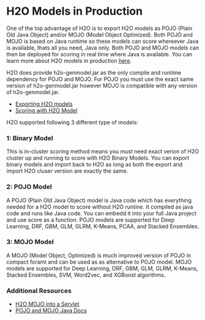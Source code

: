 # H2O Models in Production #

One of the top advantage of H2O is to export H2O models as POJO (Plain Old Java Object) and/or MOJO (Model Object Optimized). Both POJO and MOJO is based on Java runtime so these models can score whereever Java is available, thats all you need, Java only. Both POJO and MOJO models can then be deployed for scoring in real time where Java is available. You can learn more about H2O models in production [here](http://docs.h2o.ai/h2o/latest-stable/h2o-docs/productionizing.html). 

H2O does provide h2o-genmodel.jar as the only compile and runtime dependency for POJO and MOJO. For POJO you must use the exact same version of h2o-genmodel.jar however MOJO is compatible with any version of h2o-genmodel.jar. 

 - [Exporting H2O models](https://github.com/Avkash/mldl/blob/master/orgs/h2o/guide/scoring/h2o_model_export.md)
 - [Scoring with H2O Model](https://github.com/Avkash/mldl/blob/master/orgs/h2o/guide/scoring/h2o_model_score.md)

H2O supported following 3 different type of models: 

### 1: Binary Model ###
This is in-cluster scoring method means you must need exact verion of H2O cluster up and running to score with H2O Binary Models. You can export binary models and import back to H2O as long as both the export and import H2O cluser version are exactly the same. 

### 2: POJO Model ###
A POJO (Plain Old Java Object) model is Java code which has everything needed for a H2O model to score without H2O runtine. It compiled as java code and runs like Java code. You can embedd it into your full Java project and use score as a function.  POJO models are supported for Deep Learning, DRF, GBM, GLM, GLRM, K-Means, PCAA, and Stacked Ensembles.

### 3: MOJO Model ###
A MOJO (Model Object, Optimized) is much improved version of POJO in compact foramt and can be used as as alternative to POJO model. MOJO models are supported for Deep Learning, DRF, GBM, GLM, GLRM, K-Means, Stacked Ensembles, SVM, Word2vec, and XGBoost algorithms. 
      
### Additional Resources ###
 - [H2O MOJO into a Servlet](https://github.com/h2oai/app-mojo-servlet)
 - [POJO and MOJO Java Docs](http://docs.h2o.ai/h2o/latest-stable/h2o-genmodel/javadoc/index.html)
